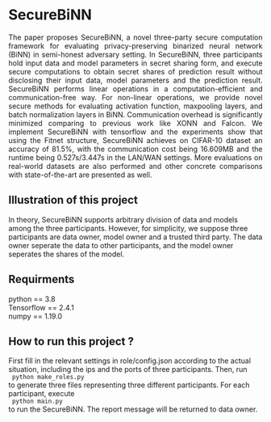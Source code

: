 # SecureBiNN

<p align='justify'>
The paper proposes SecureBiNN, a novel three-party secure computation framework for evaluating privacy-preserving binarized neural network (BiNN) in semi-honest adversary setting.
In SecureBiNN, three participants hold input data and model parameters in secret sharing form, and execute secure computations to obtain secret shares of prediction result without disclosing their input data, model parameters and the prediction result.
SecureBiNN performs linear operations in a computation-efficient and communication-free way. For non-linear operations, we provide novel secure methods for evaluating activation function, maxpooling layers, and batch normalization layers in BiNN.
Communication overhead is significantly minimized comparing to previous work like XONN and Falcon.
We implement SecureBiNN with tensorflow and the experiments show that using the Fitnet structure, SecureBiNN achieves on CIFAR-10 dataset an accuracy of 81.5%, with the communication cost being 16.609MB and the runtime being 0.527s/3.447s in the LAN/WAN settings.
More evaluations on real-world datasets are also performed and other concrete comparisons with state-of-the-art are presented as well.
</p>

## Illustration of this project
In theory, SecureBiNN supports arbitrary division of data and models among the three participants. However, for simplicity, 
we suppose three participants are data owner, model owner and 
a trusted third party. The data owner seperate the data to other participants, and the model owner seperates the shares of the model.

## Requirments
python == 3.8 <br>
Tensorflow == 2.4.1 <br>
numpy == 1.19.0<br>


## How to run this project ?
First fill in the relevant settings in role/config.json according to the actual situation, including the ips and the ports of three participants. Then, run<br>
<code>
python make_roles.py
</code>
<br>
to generate three files representing three different participants. For each participant, execute
<br>
<code>
python main.py
</code>
<br>
to run the SecureBiNN.
The report message will be returned to data owner.
